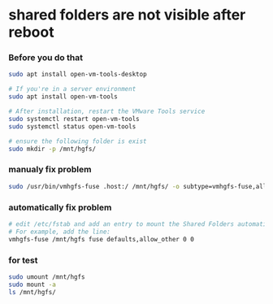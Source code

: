 
# shared folders are not visible after reboot

### Before you do that
```bash
sudo apt install open-vm-tools-desktop

# If you're in a server environment
sudo apt install open-vm-tools 

# After installation, restart the VMware Tools service
sudo systemctl restart open-vm-tools
sudo systemctl status open-vm-tools

# ensure the following folder is exist
sudo mkdir -p /mnt/hgfs/
```

### manualy fix problem
```bash
sudo /usr/bin/vmhgfs-fuse .host:/ /mnt/hgfs/ -o subtype=vmhgfs-fuse,allow_other
```

### automatically fix problem
```bash
# edit /etc/fstab and add an entry to mount the Shared Folders automatically on boot.
# For example, add the line:
vmhgfs-fuse /mnt/hgfs fuse defaults,allow_other 0 0
```

### for test
```bash
sudo umount /mnt/hgfs
sudo mount -a
ls /mnt/hgfs/
```

